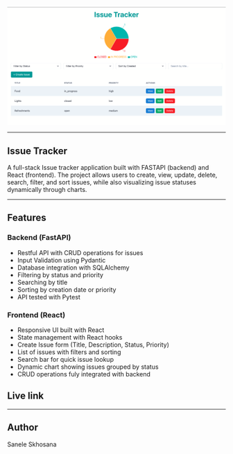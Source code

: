 ![project preview](sample-issue-tracker.png)

---
## Issue Tracker
A full-stack Issue tracker application built with FASTAPI (backend) and React (frontend).
The project allows users to create, view, update, delete, search, filter, and sort issues, while also visualizing issue statuses dynamically through charts.

---

## Features

### Backend (FastAPI)

- Restful API with CRUD operations for issues
- Input Validation using Pydantic
- Database integration with SQLAlchemy
- Filtering by status and priority
- Searching by title
- Sorting by creation date or priority
- API tested with Pytest

### Frontend (React)

- Responsive UI built with React
- State management with React hooks
- Create Issue form (Title, Description, Status, Priority)
- List of issues with filters and sorting
- Search bar for quick issue lookup
- Dynamic chart showing issues grouped by status
- CRUD operations fuly integrated with backend

## Live link

---

## Author 
Sanele Skhosana